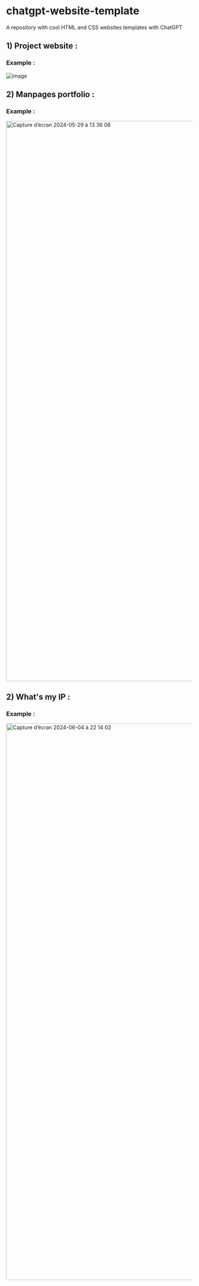 # chatgpt-website-template
A repository with cool HTML and CSS websites templates with ChatGPT
 
## 1) Project website :
### Example :
![image](https://user-images.githubusercontent.com/74509560/232858187-986c2b6e-040f-4bac-9408-bf20121331a1.png)

## 2) Manpages portfolio :
### Example :
<img width="1512" alt="Capture d’écran 2024-05-29 à 13 36 08" src="https://github.com/Enzo-zsh/chatgpt-website-template/assets/74509560/aa85aa75-9300-4402-b1e5-724bec1dfda9">

## 2) What's my IP :
### Example :
<img width="1502" alt="Capture d’écran 2024-06-04 à 22 14 02" src="https://github.com/Enzo-zsh/chatgpt-website-template/assets/74509560/124d5047-5928-4f84-9e78-c5fd776e8a4e">

